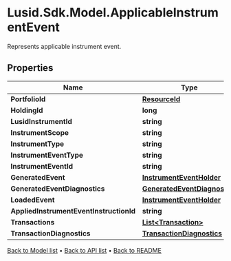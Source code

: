 # Lusid.Sdk.Model.ApplicableInstrumentEvent
Represents applicable instrument event.

## Properties

Name | Type | Description | Notes
------------ | ------------- | ------------- | -------------
**PortfolioId** | [**ResourceId**](ResourceId.md) |  | 
**HoldingId** | **long** |  | 
**LusidInstrumentId** | **string** |  | 
**InstrumentScope** | **string** |  | 
**InstrumentType** | **string** |  | 
**InstrumentEventType** | **string** |  | 
**InstrumentEventId** | **string** |  | 
**GeneratedEvent** | [**InstrumentEventHolder**](InstrumentEventHolder.md) |  | [optional] 
**GeneratedEventDiagnostics** | [**GeneratedEventDiagnostics**](GeneratedEventDiagnostics.md) |  | [optional] 
**LoadedEvent** | [**InstrumentEventHolder**](InstrumentEventHolder.md) |  | [optional] 
**AppliedInstrumentEventInstructionId** | **string** |  | 
**Transactions** | [**List&lt;Transaction&gt;**](Transaction.md) |  | [optional] 
**TransactionDiagnostics** | [**TransactionDiagnostics**](TransactionDiagnostics.md) |  | [optional] 

[Back to Model list](../README.md#documentation-for-models) &#8226; [Back to API list](../README.md#documentation-for-api-endpoints) &#8226; [Back to README](../README.md)


